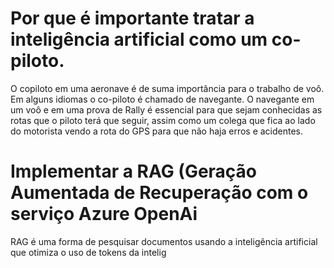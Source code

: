 # Por que é importante tratar a inteligência artificial como um co-piloto.

O copiloto em uma aeronave é de suma importância para o trabalho de voô. Em alguns idiomas o co-piloto é chamado de navegante. O navegante em um voô e em uma prova de Rally é essencial para que sejam conhecidas as rotas que o piloto terá que seguir, assim como um colega que fica ao lado do motorista vendo a rota do GPS para que não haja erros e acidentes.

# Implementar a RAG (Geração Aumentada de Recuperação com o serviço Azure OpenAi

RAG é uma forma de pesquisar documentos usando a inteligência artificial que otimiza o uso de tokens da intelig
